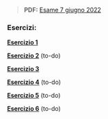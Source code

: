 
> **PDF:** [Esame 7 giugno 2022](/Primo%20Anno/Progettazione%20di%20Sistemi%20Digitali/Esami/2022/2022-06-07-MZ.pdf)

### Esercizi:
[**Esercizio 1**](METTI-LINK-QUI)

[**Esercizio 2**](METTI-LINK-QUI) (to-do)

[**Esercizio 3**](https://github.com/Jaxkeeper/G-Zelda-git/issues/42) 

[**Esercizio 4**](METTI-LINK-QUI) (to-do)

[**Esercizio 5**](METTI-LINK-QUI) (to-do)

[**Esercizio 6**](METTI-LINK-QUI) (to-do)
